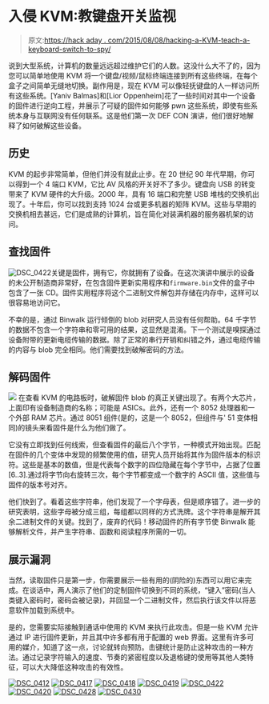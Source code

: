 # 入侵 KVM:教键盘开关监视

> 原文:[https://hack aday . com/2015/08/08/hacking-a-KVM-teach-a-keyboard-switch-to-spy/](https://hackaday.com/2015/08/08/hacking-a-kvm-teach-a-keyboard-switch-to-spy/)

说到大型系统，计算机的数量远远超过维护它们的人数。这没什么大不了的，因为您可以简单地使用 KVM 将一个键盘/视频/鼠标终端连接到所有这些终端，在每个盒子之间简单无缝地切换。副作用是，现在 KVM 可以像轻抚键盘的人一样访问所有这些系统。[Yaniv Balmas]和[Lior Oppenheim]花了一些时间对其中一个设备的固件进行逆向工程，并展示了可疑的固件如何能够 pwn 这些系统，即使有些系统本身与互联网没有任何联系。这是他们第一次 DEF CON 演讲，他们很好地解释了如何破解这些设备。

## 历史

KVM 的起步非常简单，但他们并没有就此止步。在 20 世纪 90 年代早期，你可以得到一个 4 端口 KVM，它比 AV 风格的开关好不了多少。键盘向 USB 的转变带来了 KVM 硬件的大升级。2000 年，具有 16 端口和完整 USB 堆栈的交换机出现了。十年后，你可以找到支持 1024 台或更多机器的矩阵 KVM。这些与早期的交换机相去甚远，它们是成熟的计算机，旨在简化对装满机器的服务器机架的访问。

## 查找固件

![DSC_0422](../Images/c8a990f82bc177559985d48f8e2b8be4.png)关键是固件，拥有它，你就拥有了设备。在这次演讲中展示的设备的未公开制造商非常好，在包含固件更新实用程序和`firmware.bin`文件的盒子中包含了一张 CD。固件实用程序将这个二进制文件解包并存储在内存中，这样可以很容易地访问它。

不幸的是，通过 Binwalk 运行倾倒的 blob 对研究人员没有任何帮助。64 千字节的数据不包含一个字符串和零可用的结果，这显然是混淆。下一个测试是嗅探通过设备附带的更新电缆传输的数据。除了正常的串行开销和纠错之外，通过电缆传输的内容与 blob 完全相同。他们需要找到破解密码的方法。

## 解码固件

[![](../Images/5181ef90e3e1b313c0bceca0b29a19dd.png)](https://hackaday.com/wp-content/uploads/2015/08/dsc_0429.jpg) 在查看 KVM 的电路板时，破解固件 blob 的真正关键出现了。有两个大芯片，上面印有设备制造商的名称；可能是 ASICs。此外，还有一个 8052 处理器和一个外部 RAM 芯片。通过 8051 组件(是的，这是一个 8052，但组件与' 51 变体相同)的镜头来看固件是什么为他们做了。

它没有立即找到任何线索，但查看固件的最后八个字节，一种模式开始出现。匹配在固件的几个变体中发现的频繁使用的值，研究人员开始将其作为固件版本的标识符。这些是基本的数值，但是代表每个数字的四位隐藏在每个字节中，占据了位置[6..3].通过将字节向右旋转三次，每个字节都变成一个数字的 ASCII 值，这些值与固件的版本号对齐。

他们快到了。看着这些字符串，他们发现了一个字母表，但是顺序错了。进一步的研究表明，这些字母被分成三组，每组都以同样的方式洗牌。这个字符串是解开其余二进制文件的关键。找到了，废弃的代码！移动固件的所有字节使 Binwalk 能够解析文件，并产生字符串、函数和阅读程序所需的一切。

## 展示漏洞

当然，读取固件只是第一步，你需要展示一些有用的(阴险的)东西可以用它来完成。在谈话中，两人演示了他们的定制固件切换到不同的系统，“键入”密码(当人类键入密码时，密码会被记录)，并回显一个二进制文件，然后执行该文件以将恶意软件加载到系统中。

是的，您需要实际接触到通话中使用的 KVM 来执行此攻击。但是一些 KVM 允许通过 IP 进行固件更新，并且其中许多都有用于配置的 web 界面。这里有许多可用的媒介，知道了这一点，讨论就转向预防。击键统计是防止这种攻击的一种方法。通过记录字符输入的速度、节奏的紧密程度以及退格键的使用等其他人类特征，可以大大降低这种攻击的有效性。

 [![DSC_0412](../Images/9f7df81719be5de29a1eed632b921417.png "DSC_0412")](https://hackaday.com/2015/08/08/hacking-a-kvm-teach-a-keyboard-switch-to-spy/dsc_0412/)  [![DSC_0417](../Images/97f58b9c4f86120c62d5c9beb18bde9f.png "DSC_0417")](https://hackaday.com/2015/08/08/hacking-a-kvm-teach-a-keyboard-switch-to-spy/dsc_0417/)  [![DSC_0418](../Images/539cef15b5cd8656156cf45d73b35341.png "DSC_0418")](https://hackaday.com/2015/08/08/hacking-a-kvm-teach-a-keyboard-switch-to-spy/dsc_0418/)  [![DSC_0419](../Images/a07ae8b56aafbe6e38645bc155b5de92.png "DSC_0419")](https://hackaday.com/2015/08/08/hacking-a-kvm-teach-a-keyboard-switch-to-spy/dsc_0419/)  [![DSC_0422](../Images/5942131a4ff092c35016ac5bb3b29b00.png "DSC_0422")](https://hackaday.com/2015/08/08/hacking-a-kvm-teach-a-keyboard-switch-to-spy/dsc_0422/)  [![DSC_0420](../Images/e7e26aad230d010f8b3db0e55bf9e4c4.png "DSC_0420")](https://hackaday.com/2015/08/08/hacking-a-kvm-teach-a-keyboard-switch-to-spy/dsc_0420/)  [![DSC_0428](../Images/dff637cdc14bb54183918c392d23d183.png "DSC_0428")](https://hackaday.com/2015/08/08/hacking-a-kvm-teach-a-keyboard-switch-to-spy/dsc_0428/)  [![DSC_0430](../Images/47bc802f67d8eacdc480c8a4b5064e48.png "DSC_0430")](https://hackaday.com/2015/08/08/hacking-a-kvm-teach-a-keyboard-switch-to-spy/dsc_0430/)
